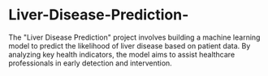# Liver-Disease-Prediction-
The "Liver Disease Prediction" project involves building a machine learning model to predict the likelihood of liver disease based on patient data. By analyzing key health indicators, the model aims to assist healthcare professionals in early detection and intervention.
